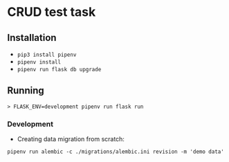 # CRUD test task

## Installation
- `pip3 install pipenv`
- `pipenv install`
- `pipenv run flask db upgrade`
## Running
```
> FLASK_ENV=development pipenv run flask run
```
### Development
- Creating data migration from scratch:
```
pipenv run alembic -c ./migrations/alembic.ini revision -m 'demo data'
```